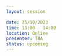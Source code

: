 ```yaml
---
layout: session

date: 25/10/2023
time: 13:00 - 14:00
location: Online
presenter: TBA
status: upcoming
---
```

